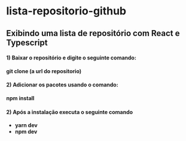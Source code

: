 # lista-repositorio-github
 __Exibindo uma lista de repositório com React e Typescript__
---
 #### 1) Baixar o repositório e digite o seguinte comando: 
 __git clone (a url do repositorio)__
 
 #### 2) Adicionar os pacotes usando o comando: 
 __npm install__

 #### 2) Após a instalação executa o seguinte comando
 * __yarn dev__
 * __npm dev__
